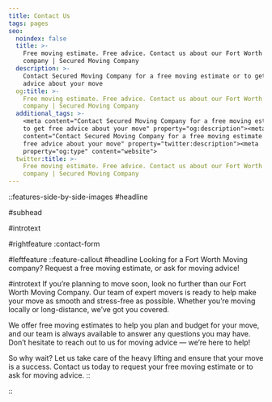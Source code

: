 ```yaml
---
title: Contact Us
tags: pages
seo:
  noindex: false
  title: >-
    Free moving estimate. Free advice. Contact us about our Fort Worth moving
    company | Secured Moving Company
  description: >-
    Contact Secured Moving Company for a free moving estimate or to get free
    advice about your move
  og:title: >-
    Free moving estimate. Free advice. Contact us about our Fort Worth moving
    company | Secured Moving Company
  additional_tags: >-
    <meta content="Contact Secured Moving Company for a free moving estimate or
    to get free advice about your move" property="og:description"><meta
    content="Contact Secured Moving Company for a free moving estimate or to get
    free advice about your move" property="twitter:description"><meta
    property="og:type" content="website">
  twitter:title: >-
    Free moving estimate. Free advice. Contact us about our Fort Worth moving
    company | Secured Moving Company
---
```

::features-side-by-side-images
#headline

#subhead

#introtext

#rightfeature
  :contact-form

#leftfeature
  ::feature-callout
  #headline
  Looking for a Fort Worth Moving company? Request a free moving estimate, or ask for moving advice!

  #introtext
  If you’re planning to move soon, look no further than our Fort Worth Moving Company. Our team of expert movers is ready to help make your move as smooth and stress-free as possible. Whether you’re moving locally or long-distance, we’ve got you covered.

  We offer free moving estimates to help you plan and budget for your move, and our team is always available to answer any questions you may have. Don’t hesitate to reach out to us for moving advice — we’re here to help!

  So why wait? Let us take care of the heavy lifting and ensure that your move is a success. Contact us today to request your free moving estimate or to ask for moving advice.
  ::

::
